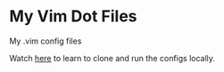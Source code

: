 # My Vim Dot Files

My .vim config files

Watch [here](http://vimcasts.org/episodes/synchronizing-plugins-with-git-submodules-and-pathogen/) to learn to clone and run the configs locally.
